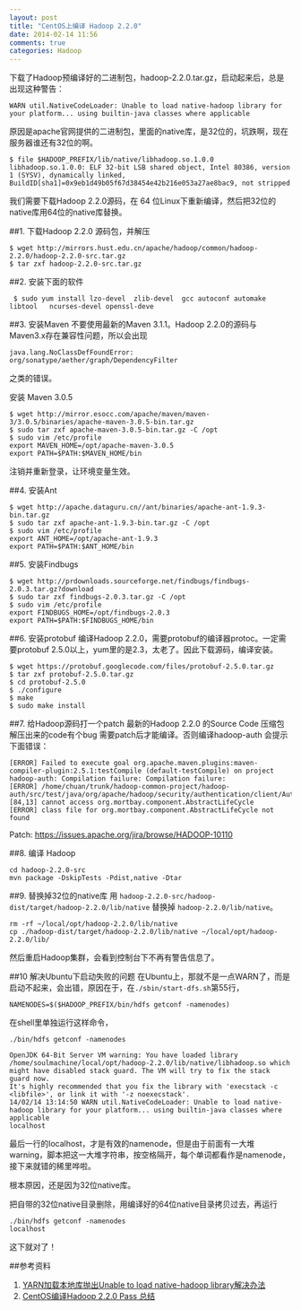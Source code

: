 ```yaml
---
layout: post
title: "CentOS上编译 Hadoop 2.2.0"
date: 2014-02-14 11:56
comments: true
categories: Hadoop
---
```


下载了Hadoop预编译好的二进制包，hadoop-2.2.0.tar.gz，启动起来后，总是出现这种警告：

    WARN util.NativeCodeLoader: Unable to load native-hadoop library for your platform... using builtin-java classes where applicable

原因是apache官网提供的二进制包，里面的native库，是32位的，坑跌啊，现在服务器谁还有32位的啊。

    $ file $HADOOP_PREFIX/lib/native/libhadoop.so.1.0.0
    libhadoop.so.1.0.0: ELF 32-bit LSB shared object, Intel 80386, version 1 (SYSV), dynamically linked, BuildID[sha1]=0x9eb1d49b05f67d38454e42b216e053a27ae8bac9, not stripped

我们需要下载Hadoop 2.2.0源码，在 64 位Linux下重新编译，然后把32位的native库用64位的native库替换。

<!-- more -->

##1. 下载Hadoop 2.2.0 源码包，并解压

    $ wget http://mirrors.hust.edu.cn/apache/hadoop/common/hadoop-2.2.0/hadoop-2.2.0-src.tar.gz
    $ tar zxf hadoop-2.2.0-src.tar.gz

##2. 安装下面的软件

     $ sudo yum install lzo-devel  zlib-devel  gcc autoconf automake libtool   ncurses-devel openssl-deve

##3. 安装Maven
不要使用最新的Maven 3.1.1。Hadoop 2.2.0的源码与Maven3.x存在兼容性问题，所以会出现

    java.lang.NoClassDefFoundError: org/sonatype/aether/graph/DependencyFilter

之类的错误。

安装 Maven 3.0.5

    $ wget http://mirror.esocc.com/apache/maven/maven-3/3.0.5/binaries/apache-maven-3.0.5-bin.tar.gz
    $ sudo tar zxf apache-maven-3.0.5-bin.tar.gz -C /opt
    $ sudo vim /etc/profile
    export MAVEN_HOME=/opt/apache-maven-3.0.5
    export PATH=$PATH:$MAVEN_HOME/bin

注销并重新登录，让环境变量生效。

##4. 安装Ant

    $ wget http://apache.dataguru.cn//ant/binaries/apache-ant-1.9.3-bin.tar.gz
    $ sudo tar zxf apache-ant-1.9.3-bin.tar.gz -C /opt
    $ sudo vim /etc/profile
    export ANT_HOME=/opt/apache-ant-1.9.3
    export PATH=$PATH:$ANT_HOME/bin

##5. 安装Findbugs

    $ wget http://prdownloads.sourceforge.net/findbugs/findbugs-2.0.3.tar.gz?download
    $ sudo tar zxf findbugs-2.0.3.tar.gz -C /opt
    $ sudo vim /etc/profile
    export FINDBUGS_HOME=/opt/findbugs-2.0.3
    export PATH=$PATH:$FINDBUGS_HOME/bin

##6. 安装protobuf
编译Hadoop 2.2.0，需要protobuf的编译器protoc。一定需要protobuf 2.5.0以上，yum里的是2.3，太老了。因此下载源码，编译安装。

    $ wget https://protobuf.googlecode.com/files/protobuf-2.5.0.tar.gz
    $ tar zxf protobuf-2.5.0.tar.gz
    $ cd protobuf-2.5.0
    $ ./configure
    $ make
    $ sudo make install

##7. 给Hadoop源码打一个patch
最新的Hadoop 2.2.0 的Source Code 压缩包解压出来的code有个bug 需要patch后才能编译。否则编译hadoop-auth 会提示下面错误：

    [ERROR] Failed to execute goal org.apache.maven.plugins:maven-compiler-plugin:2.5.1:testCompile (default-testCompile) on project hadoop-auth: Compilation failure: Compilation failure:
    [ERROR] /home/chuan/trunk/hadoop-common-project/hadoop-auth/src/test/java/org/apache/hadoop/security/authentication/client/AuthenticatorTestCase.java:[84,13] cannot access org.mortbay.component.AbstractLifeCycle
    [ERROR] class file for org.mortbay.component.AbstractLifeCycle not found

Patch: <https://issues.apache.org/jira/browse/HADOOP-10110>

##8. 编译 Hadoop

    cd hadoop-2.2.0-src
    mvn package -DskipTests -Pdist,native -Dtar

##9. 替换掉32位的native库
用 `hadoop-2.2.0-src/hadoop-dist/target/hadoop-2.2.0/lib/native` 替换掉 `hadoop-2.2.0/lib/native`。

    rm -rf ~/local/opt/hadoop-2.2.0/lib/native
    cp ./hadoop-dist/target/hadoop-2.2.0/lib/native ~/local/opt/hadoop-2.2.0/lib/

然后重启Hadoop集群，会看到控制台下不再有警告信息了。
    
##10 解决Ubuntu下启动失败的问题
在Ubuntu上，那就不是一点WARN了，而是启动不起来，会出错，原因在于，在`./sbin/start-dfs.sh`第55行，

    NAMENODES=$($HADOOP_PREFIX/bin/hdfs getconf -namenodes)

在shell里单独运行这样命令，

    ./bin/hdfs getconf -namenodes

    OpenJDK 64-Bit Server VM warning: You have loaded library /home/soulmachine/local/opt/hadoop-2.2.0/lib/native/libhadoop.so which might have disabled stack guard. The VM will try to fix the stack guard now.
    It's highly recommended that you fix the library with 'execstack -c <libfile>', or link it with '-z noexecstack'.
    14/02/14 13:14:50 WARN util.NativeCodeLoader: Unable to load native-hadoop library for your platform... using builtin-java classes where applicable
    localhost
    
最后一行的localhost，才是有效的namenode，但是由于前面有一大堆warning，脚本把这一大堆字符串，按空格隔开，每个单词都看作是namenode，接下来就错的稀里哗啦。

根本原因，还是因为32位native库。

把自带的32位native目录删除，用编译好的64位native目录拷贝过去，再运行

    ./bin/hdfs getconf -namenodes
    localhost

这下就对了！

##参考资料

1. [YARN加载本地库抛出Unable to load native-hadoop library解决办法](http://blog.csdn.net/lalaguozhe/article/details/10580727)
1. [CentOS编译Hadoop 2.2.0 Pass 总结](http://blog.csdn.net/zwj0403/article/details/16855555)

